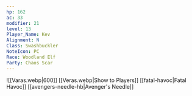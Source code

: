 ```yaml
---
hp: 162
ac: 33
modifier: 21
level: 13
Player_Name: Kev
Alignment: N
Class: Swashbuckler
NoteIcon: PC
Race: Woodland Elf
Party: Chaos Scar
---
```


![[Varas.webp|600]]
[[Veras.webp|Show to Players]]
[[fatal-havoc|Fatal Havoc]]
[[avengers-needle-hb|Avenger's Needle]]

